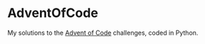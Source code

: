 # AdventOfCode
My solutions to the [Advent of Code](https://adventofcode.com) challenges, coded in Python.
